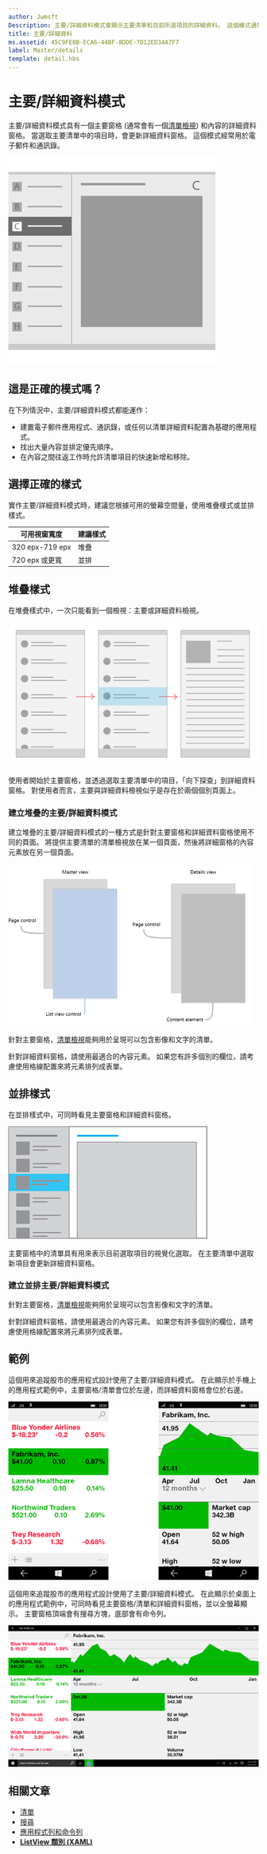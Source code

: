 ```yaml
---
author: Jwmsft
Description: 主要/詳細資料模式會顯示主要清單和目前所選項目的詳細資料。 這個模式通常用於電子郵件和連絡人清單/通訊錄。
title: 主要/詳細資料
ms.assetid: 45C9FE8B-ECA6-44BF-8DDE-7D12ED34A7F7
label: Master/details
template: detail.hbs
---
```

# 主要/詳細資料模式

主要/詳細資料模式具有一個主要窗格 (通常會有一個[清單檢視](lists.md)) 和內容的詳細資料窗格。 當選取主要清單中的項目時，會更新詳細資料窗格。 這個模式經常用於電子郵件和通訊錄。

![主要/詳細資料模式的範例](images/HIGSecOne_MasterDetail.png)

## 這是正確的模式嗎？

在下列情況中，主要/詳細資料模式都能運作：

-   建置電子郵件應用程式、通訊錄，或任何以清單詳細資料配置為基礎的應用程式。
-   找出大量內容並排定優先順序。
-   在內容之間往返工作時允許清單項目的快速新增和移除。

## 選擇正確的樣式

實作主要/詳細資料模式時，建議您根據可用的螢幕空間量，使用堆疊樣式或並排樣式。

| 可用視窗寬度 | 建議樣式 |
|------------------------|-------------------|
| 320 epx-719 epx        | 堆疊           |
| 720 epx 或更寬       | 並排      |

 
## 堆疊樣式

在堆疊樣式中，一次只能看到一個檢視：主要或詳細資料檢視。

![堆疊模式中的主要詳細資料](images/patterns-md-stacked.png)

使用者開始於主要窗格，並透過選取主要清單中的項目，「向下探查」到詳細資料窗格。 對使用者而言，主要與詳細資料檢視似乎是存在於兩個個別頁面上。

### 建立堆疊的主要/詳細資料模式

建立堆疊的主要/詳細資料模式的一種方式是針對主要窗格和詳細資料窗格使用不同的頁面。 將提供主要清單的清單檢視放在某一個頁面，然後將詳細窗格的內容元素放在另一個頁面。

![堆疊樣式主要詳細資料的組件](images/patterns-md-stacked-parts.png)

針對主要窗格，[清單檢視](lists.md)能夠用於呈現可以包含影像和文字的清單。

針對詳細資料窗格，請使用最適合的內容元素。 如果您有許多個別的欄位，請考慮使用格線配置來將元素排列成表單。

## 並排樣式

在並排樣式中，可同時看見主要窗格和詳細資料窗格。

![主要/詳細資料模式](images/patterns-masterdetail-400x227.png)

主要窗格中的清單具有用來表示目前選取項目的視覺化選取。 在主要清單中選取新項目會更新詳細資料窗格。

### 建立並排主要/詳細資料模式

針對主要窗格，[清單檢視](lists.md)能夠用於呈現可以包含影像和文字的清單。

針對詳細資料窗格，請使用最適合的內容元素。 如果您有許多個別的欄位，請考慮使用格線配置來將元素排列成表單。

## 範例

這個用來追蹤股市的應用程式設計使用了主要/詳細資料模式。 在此顯示於手機上的應用程式範例中，主要窗格/清單會位於左邊，而詳細資料窗格會位於右邊。

![手機上使用主要/詳細資料模式的應用程式範例](images/uap-finance-phone-masterdetails-600.png)

這個用來追蹤股市的應用程式設計使用了主要/詳細資料模式。 在此顯示於桌面上的應用程式範例中，可同時看見主要窗格/清單和詳細資料窗格，並以全螢幕顯示。 主要窗格頂端會有搜尋方塊，底部會有命令列。

![桌面上使用主要/詳細資料模式的 app 範例](images/uap-finance-desktop700.png)



## 相關文章

- [清單](lists.md)
- [搜尋](search.md)
- [應用程式列和命令列](app-bars.md)
- [**ListView 類別 (XAML)**](https://msdn.microsoft.com/library/windows/apps/br242878)


<!--HONumber=May16_HO2-->


